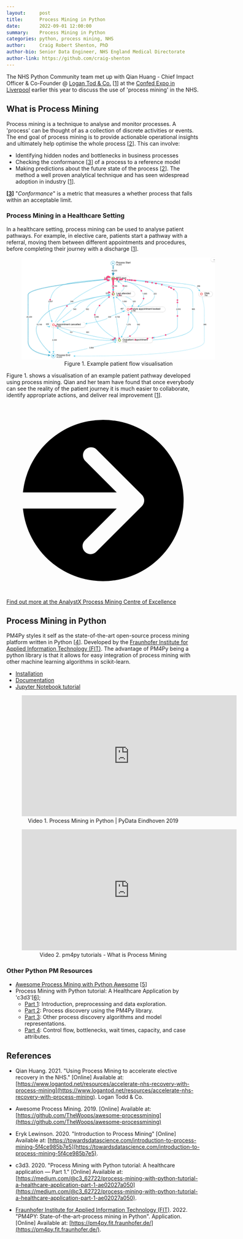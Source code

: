 ```yaml
---
layout:     post
title:      Process Mining in Python
date:       2022-09-01 12:00:00
summary:    Process Mining in Python
categories: python, process mining, NHS
author:     Craig Robert Shenton, PhD
author-bio: Senior Data Engineer, NHS England Medical Directorate
author-link: https://github.com/craig-shenton
---
```


The NHS Python Community team met up with Qian Huang - Chief Impact Officer & Co-Founder @ [Logan Tod & Co.](https://www.logantod.net/) [[1](https://www.logantod.net/resources/accelerate-nhs-recovery-with-process-mining)] at the [Confed Expo in Liverpool](https://nhs-pycom.net/nhs-confed-expo) earlier this year to discuss the use of 'process mining' in the NHS.

## What is Process Mining

Process mining is a technique to analyse and monitor processes. A 'process' can be thought of as a collection of discrete activities or events. The end goal of process mining is to provide actionable operational insights and ultimately help optimise the whole process [[2](https://towardsdatascience.com/introduction-to-process-mining-5f4ce985b7e5)]. This can involve: 
- Identifying hidden nodes and bottlenecks in business processes
- Checking the conformance [[3]()] of a process to a reference model
- Making predictions about the future state of the process [[2](https://towardsdatascience.com/introduction-to-process-mining-5f4ce985b7e5)].
The method a well proven analytical technique and has seen widespread adoption in industry [[1](https://www.logantod.net/resources/accelerate-nhs-recovery-with-process-mining)].

**[[3]()]** "*Conformance*" is a metric that measures a whether process that falls within an acceptable limit.

### Process Mining in a Healthcare Setting

In a healthcare setting, process mining can be used to analyse patient pathways. For example, in elective care, patients start a pathway with a referral, moving them between different appointments and procedures, before completing their journey with a discharge [[1](https://www.logantod.net/resources/accelerate-nhs-recovery-with-process-mining)]. 

<figure class="nhsuk-image" style="width: 100%;">
  <img class="nhsuk-image__img" src="../assets/img/posts/proc-mining.png" alt="Example patient flow visualisation">
  <center>
    <figcaption class="nhsuk-image__caption">
        Figure 1. Example patient flow visualisation
    </figcaption>
  </center>
</figure>

Figure 1. shows a visualisation of an example patient pathway developed using process mining. Qian and her team have found that once everybody can see the reality of the patient journey it is much easier to collaborate, identify appropriate actions, and deliver real improvement [[1](https://www.logantod.net/resources/accelerate-nhs-recovery-with-process-mining)].

<div class="nhsuk-action-link">
    <a class="nhsuk-action-link__link" href="https://nhs-analystx.github.io/process-mining/">
        <svg class="nhsuk-icon nhsuk-icon__arrow-right-circle" xmlns="http://www.w3.org/2000/svg" viewBox="0 0 24 24" aria-hidden="true">
            <path d="M0 0h24v24H0z" fill="none"></path>
            <path d="M12 2a10 10 0 0 0-9.95 9h11.64L9.74 7.05a1 1 0 0 1 1.41-1.41l5.66 5.65a1 1 0 0 1 0 1.42l-5.66 5.65a1 1 0 0 1-1.41 0 1 1 0 0 1 0-1.41L13.69 13H2.05A10 10 0 1 0 12 2z"></path>
        </svg>
        <span class="nhsuk-action-link__text">Find out more at the AnalystX Process Mining Centre of Excellence</span>
    </a>
</div>

## Process Mining in Python

PM4Py styles it self as the state-of-the-art open-source process mining platform written in Python [[4](https://pm4py.fit.fraunhofer.de/)]. Developed by the [Fraunhofer Institute for Applied Information Technology (FIT)](http://fit.fraunhofer.de/). The advantage of PM4Py being a python library is that it allows for easy integration of process mining with other machine learning algorithms in scikit-learn.
  - [Installation](https://pm4py.fit.fraunhofer.de/install)
  - [Documentation](https://pm4py.fit.fraunhofer.de/docs)
  - [Jupyter Notebook tutorial](https://gitlab.com/healthcare2/process-mining-tutorial/-/tree/master)

<figure class="nhsuk-image">
  <iframe width="560" height="315" src="https://www.youtube-nocookie.com/embed/i6NGHvZyHXY" title="YouTube video player" frameborder="0" allow="accelerometer; autoplay; clipboard-write; encrypted-media; gyroscope; picture-in-picture" allowfullscreen></iframe>
  <center>
    <figcaption class="nhsuk-image__caption">
       Video 1. Process Mining in Python | PyData Eindhoven 2019
    </figcaption>
  </center>
</figure>

<figure class="nhsuk-image">
  <iframe width="560" height="315" src="https://www.youtube-nocookie.com/embed/XLHtvt36g6U" title="YouTube video player" frameborder="0" allow="accelerometer; autoplay; clipboard-write; encrypted-media; gyroscope; picture-in-picture" allowfullscreen></iframe>
  <center>
    <figcaption class="nhsuk-image__caption">
       Video 2. pm4py tutorials - What is Process Mining
    </figcaption>
  </center>
</figure>

### Other Python PM Resources

- [Awesome Process Mining with Python Awesome](https://github.com/TheWoops/awesome-processmining) [[5](https://github.com/TheWoops/awesome-processmining)]
- Process Mining with Python tutorial: A Healthcare Application by 'c3d3'[[6](https://medium.com/@c3_62722/process-mining-with-python-tutorial-a-healthcare-application-part-1-ae02027a050)];
  - [Part 1](https://medium.com/@c3_62722/process-mining-with-python-tutorial-a-healthcare-application-part-1-ae02027a050): Introduction, preprocessing and data exploration.
  - [Part 2](https://medium.com/@c3_62722/process-mining-with-python-tutorial-a-healthcare-application-part-2-4cf57053421f): Process discovery using the PM4Py library.
  - [Part 3](https://medium.com/@c3_62722/process-mining-with-python-tutorial-a-healthcare-application-part-3-cc9af986c122): Other process discovery algorithms and model representations.
  - [Part 4](https://medium.com/@c3_62722/process-mining-with-python-tutorial-a-healthcare-application-part-4-912286ee51b): Control flow, bottlenecks, wait times, capacity, and case attributes. 


## References

- Qian Huang. 2021. "Using Process Mining to accelerate elective recovery in the NHS." [Online] Available at: [https://www.logantod.net/resources/accelerate-nhs-recovery-with-process-mining](https://www.logantod.net/resources/accelerate-nhs-recovery-with-process-mining). Logan Todd & Co.

- Awesome Process Mining. 2019. [Online] Available at: [https://github.com/TheWoops/awesome-processmining](https://github.com/TheWoops/awesome-processmining)

- Eryk Lewinson. 2020. "Introduction to Process Mining" [Online] Available at: [https://towardsdatascience.com/introduction-to-process-mining-5f4ce985b7e5](https://towardsdatascience.com/introduction-to-process-mining-5f4ce985b7e5). 

- c3d3. 2020. "Process Mining with Python tutorial: A healthcare application — Part 1." [Online] Available at: [https://medium.com/@c3_62722/process-mining-with-python-tutorial-a-healthcare-application-part-1-ae02027a050](https://medium.com/@c3_62722/process-mining-with-python-tutorial-a-healthcare-application-part-1-ae02027a050).

- [Fraunhofer Institute for Applied Information Technology (FIT)](http://fit.fraunhofer.de/). 2022. "PM4PY: State-of-the-art-process mining in Python". Application. [Online] Available at: [https://pm4py.fit.fraunhofer.de/](https://pm4py.fit.fraunhofer.de/).
